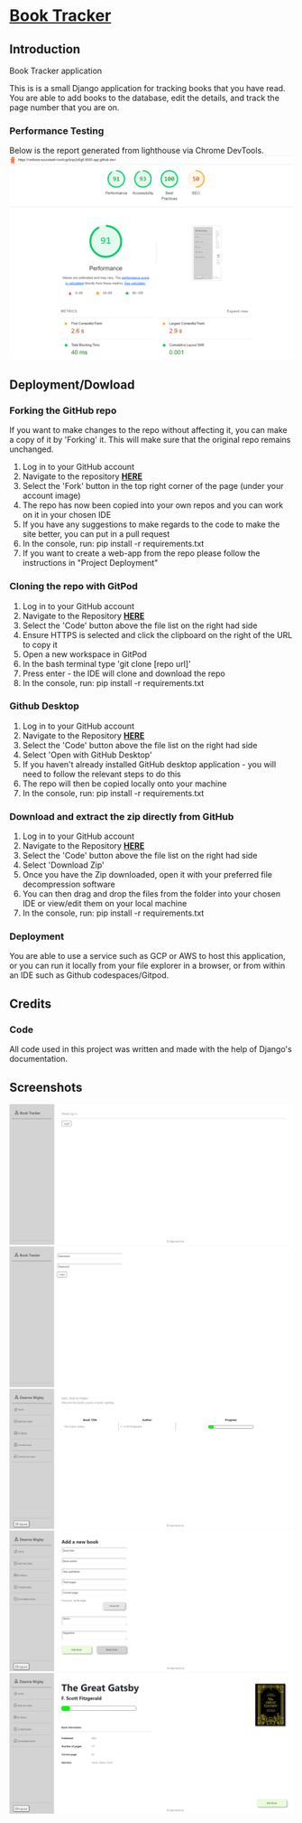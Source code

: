 <a href="https://elht-rbs.herokuapp.com/"><h1>Book Tracker</h1></a>


## Introduction

Book Tracker application

This is is a small Django application for tracking books that you have read. You are able to add books to the database, edit the details, and track the page number that you are on.


### Performance Testing
Below is the report generated from lighthouse via Chrome DevTools.<br>
<img src="readmeassets/performance.png"><br>


## Deployment/Dowload

### Forking the GitHub repo
If you want to make changes to the repo without affecting it, you can make a copy of it by 'Forking' it. This will make sure that the original repo remains unchanged.
<ol>
    <li>Log in to your GitHub account</li>
    <li>Navigate to the repository <a href="https://github.com/DeannaCarina/BookTracker"><strong>HERE</strong></a></li>
    <li>Select the 'Fork' button in the top right corner of the page (under your account image)</li>
    <li>The repo has now been copied into your own repos and you can work on it in your chosen IDE</li>
    <li>If you have any suggestions to make regards to the code to make the site better, you can put in a pull request</li>
    <li>In the console, run: pip install -r requirements.txt</li>
    <li>If you want to create a web-app from the repo please follow the instructions in "Project Deployment"</li>
</ol>

### Cloning the repo with GitPod
<ol>
    <li>Log in to your GitHub account</li>
    <li>Navigate to the Repository <a href="https://github.com/DeannaCarina/BookTracker"><strong>HERE</strong></a></li>
    <li>Select the 'Code' button above the file list on the right had side</li>
    <li>Ensure HTTPS is selected and click the clipboard on the right of the URL to copy it</li>
    <li>Open a new workspace in GitPod</li>
    <li>In the bash terminal type 'git clone [repo url]'</li>
    <li>Press enter - the IDE will clone and download the repo</li>
    <li>In the console, run: pip install -r requirements.txt</li>
</ol>
  
### Github Desktop
<ol>
    <li>Log in to your GitHub account</li>
    <li>Navigate to the Repository <a href="https://github.com/DeannaCarina/BookTracker"><strong>HERE</strong></a></li>
    <li>Select the 'Code' button above the file list on the right had side</li>
    <li>Select 'Open with GitHub Desktop'</li>
    <li>If you haven't already installed GitHub desktop application - you will need to follow the relevant steps to do this</li>
    <li>The repo will then be copied locally onto your machine</li>
    <li>In the console, run: pip install -r requirements.txt</li>
</ol>

### Download and extract the zip directly from GitHub
<ol>
    <li>Log in to your GitHub account</li>
    <li>Navigate to the Repository <a href="https://github.com/DeannaCarina/BookTracker"><strong>HERE</strong></a></li>
    <li>Select the 'Code' button above the file list on the right had side</li>
    <li>Select 'Download Zip'</li>
    <li>Once you have the Zip downloaded, open it with your preferred file decompression software</li>
    <li>You can then drag and drop the files from the folder into your chosen IDE or view/edit them on your local machine</li>
    <li>In the console, run: pip install -r requirements.txt</li>
</ol>

### Deployment
You are able to use a service such as GCP or AWS to host this application, or you can run it locally from your file explorer in a browser, or from within an IDE such as Github codespaces/Gitpod.
  
## Credits
### Code
All code used in this project was written and made with the help of Django's documentation.


## Screenshots
<img src="readmeassets/screen1.png">
<img src="readmeassets/screen2.png">
<img src="readmeassets/screen3.png">
<img src="readmeassets/screen4.png">
<img src="readmeassets/screen5.png">
